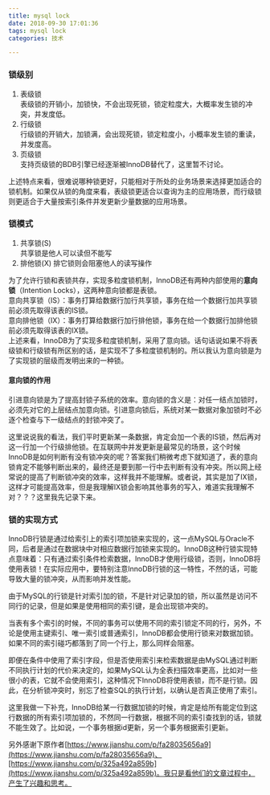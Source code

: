 ```yaml
---
title: mysql lock  
date: 2018-09-30 17:01:36  
tags: mysql lock  
categories: 技术

---
```

### 锁级别
1. 表级锁  
表级锁的开销小，加锁快，不会出现死锁，锁定粒度大，大概率发生锁的冲突，并发度低。
2. 行级锁  
行级锁的开销大，加锁满，会出现死锁，锁定粒度小，小概率发生锁的重读，并发度高。
3. 页级锁  
支持页级锁的BDB引擎已经逐渐被InnoDB替代了，这里暂不讨论。  

上述特点来看，很难说哪种锁更好，只能相对于所处的业务场景来选择更加适合的锁机制。如果仅从锁的角度来看，表级锁更适合以查询为主的应用场景，而行级锁则更适合于大量按索引条件并发更新少量数据的应用场景。

### 锁模式
1. 共享锁(S)  
共享锁是他人可以读但不能写
2. 排他锁(X)
排它锁则会阻塞他人的读写操作

<!-- more -->

为了允许行锁和表锁共存，实现多粒度锁机制，InnoDB还有两种内部使用的**意向锁**（Intention Locks），这两种意向锁都是表锁。  
意向共享锁（IS）：事务打算给数据行加行共享锁，事务在给一个数据行加共享锁前必须先取得该表的IS锁。  
意向排他锁（IX）：事务打算给数据行加行排他锁，事务在给一个数据行加排他锁前必须先取得该表的IX锁。  
上述来看，InnoDB为了实现多粒度锁机制，采用了意向锁。话句话说如果不将表级锁和行级锁有所区别的话，是实现不了多粒度锁机制的。所以我认为意向锁是为了实现锁的层级而发明出来的一种锁。  

#### 意向锁的作用
引进意向锁是为了提高封锁子系统的效率。意向锁的含义是：对任一结点加锁时，必须先对它的上层结点加意向锁。引进意向锁后，系统对某一数据对象加锁时不必逐个检查与下一级结点的封锁冲突了。  

这里说说我的看法，我们平时更新某一条数据，肯定会加一个表的IS锁，然后再对这一行加一个行级排他锁。在互联网中并发更新是最常见的场景，这个时候InnoDB是如何判断有没有锁冲突的呢？答案我们稍微考虑下就知道了，表的意向锁肯定不能够判断出来的，最终还是要到那一行中去判断有没有冲突。所以网上经常说的提高了判断锁冲突的效率，这样我并不能理解。或者说，其实是加了IX锁，这样才可能提高效率，但是我理解IX锁会影响其他事务的写入，难道实我理解不对？？？这里我先记录下来。

### 锁的实现方式
InnoDB行锁是通过给索引上的索引项加锁来实现的，这一点MySQL与Oracle不同，后者是通过在数据块中对相应数据行加锁来实现的。InnoDB这种行锁实现特点意味着：只有通过索引条件检索数据，InnoDB才使用行级锁，否则，InnoDB将使用表锁！在实际应用中，要特别注意InnoDB行锁的这一特性，不然的话，可能导致大量的锁冲突，从而影响并发性能。
  
由于MySQL的行锁是针对索引加的锁，不是针对记录加的锁，所以虽然是访问不同行的记录，但是如果是使用相同的索引键，是会出现锁冲突的。  

当表有多个索引的时候，不同的事务可以使用不同的索引锁定不同的行，另外，不论是使用主键索引、唯一索引或普通索引，InnoDB都会使用行锁来对数据加锁。如果不同的索引碰巧都落到了同一个行上，那么同样会阻塞。  

即便在条件中使用了索引字段，但是否使用索引来检索数据是由MySQL通过判断不同执行计划的代价来决定的，如果MySQL认为全表扫描效率更高，比如对一些很小的表，它就不会使用索引，这种情况下InnoDB将使用表锁，而不是行锁。因此，在分析锁冲突时，别忘了检查SQL的执行计划，以确认是否真正使用了索引。

这里我做一下补充，InnoDB给某一行数据加锁的时候，肯定是给所有能定位到这行数据的所有索引项加锁的，不然同一行数据，根据不同的索引查找到的话，锁就不能生效了。比如说，一个事务根据id更新，另一个事务根据索引更新。

另外感谢下原作者[https://www.jianshu.com/p/fa28035656a9](https://www.jianshu.com/p/fa28035656a9)、[https://www.jianshu.com/p/325a492a859b](https://www.jianshu.com/p/325a492a859b)。我只是看他们的文章过程中，产生了兴趣和思考。